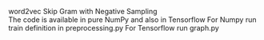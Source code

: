 word2vec
Skip Gram with Negative Sampling<br />  The code is available in pure NumPy and also in Tensorflow  For Numpy  run train definition in preprocessing.py  For Tensorflow  run graph.py 
